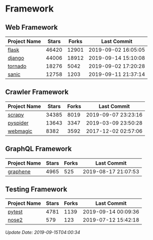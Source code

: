 # Framework

## Web Framework

| Project Name | Stars | Forks | Last Commit |
| ------------ | ----- | ----- | ----------- |
| [flask](https://github.com/pallets/flask) | 46420 | 12901 | 2019-09-02 16:05:05 |
| [django](https://github.com/django/django) | 44006 | 18912 | 2019-09-14 15:10:08 |
| [tornado](https://github.com/tornadoweb/tornado) | 18276 | 5042 | 2019-09-02 17:20:28 |
| [sanic](https://github.com/huge-success/sanic) | 12758 | 1203 | 2019-09-11 21:37:14 |

## Crawler Framework

| Project Name | Stars | Forks | Last Commit |
| ------------ | ----- | ----- | ----------- |
| [scrapy](https://github.com/scrapy/scrapy) | 34385 | 8019 | 2019-09-07 23:23:16 |
| [pyspider](https://github.com/binux/pyspider) | 13643 | 3347 | 2019-03-09 23:50:28 |
| [webmagic](https://github.com/code4craft/webmagic) | 8382 | 3592 | 2017-12-02 02:57:06 |

## GraphQL Framework

| Project Name | Stars | Forks | Last Commit |
| ------------ | ----- | ----- | ----------- |
| [graphene](https://github.com/graphql-python/graphene) | 4965 | 525 | 2019-08-17 21:07:53 |

## Testing Framework

| Project Name | Stars | Forks | Last Commit |
| ------------ | ----- | ----- | ----------- |
| [pytest](https://github.com/pytest-dev/pytest) | 4781 | 1139 | 2019-09-14 00:09:36 |
| [nose2](https://github.com/nose-devs/nose2) | 579 | 123 | 2019-07-12 15:42:18 |

*Update Date: 2019-09-15T04:00:34*